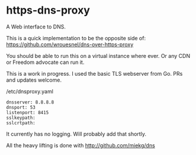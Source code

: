 # https-dns-proxy
A Web interface to DNS.  


This is a quick implementation to be the opposite side of: https://github.com/wrouesnel/dns-over-https-proxy

You should be able to run this on a virtual instance where ever.  Or any CDN or Freedom advocate can run it.

This is a work in progress.  I used the basic TLS webserver from Go.  PRs and updates welcome.

/etc/dnsproxy.yaml

```
dnsserver: 8.8.8.8
dnsport: 53
listenport: 8415
sslkeypath:
sslcrtpath:
```

It currently has no logging.  Will probably add that shortly.  

All the heavy lifting is done with http://github.com/miekg/dns

